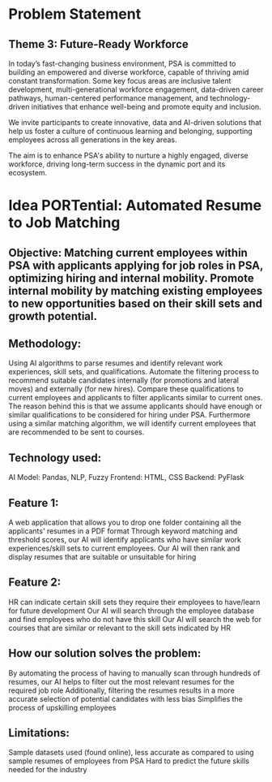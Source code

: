 # Problem Statement
## Theme 3: Future-Ready Workforce
In today’s fast-changing business environment, PSA is committed to building an empowered and diverse workforce, capable of thriving amid constant transformation. Some key focus areas are inclusive talent development, multi-generational workforce engagement, data-driven career pathways, human-centered performance management, and technology-driven initiatives that enhance well-being and promote equity and inclusion. 

We invite participants to create innovative, data and AI-driven solutions that help us foster a culture of continuous learning and belonging, supporting employees across all generations in the key areas. 
 
The aim is to enhance PSA's ability to nurture a highly engaged, diverse workforce, driving long-term success in the dynamic port and its ecosystem.


# Idea PORTential: Automated Resume to Job Matching
## Objective: Matching current employees within PSA with applicants applying for job roles in PSA, optimizing hiring and internal mobility. Promote internal mobility by matching existing employees to new opportunities based on their skill sets and growth potential.

## Methodology:
Using AI algorithms to parse resumes and identify relevant work experiences, skill sets, and qualifications. 
Automate the filtering process to recommend suitable candidates internally (for promotions and lateral moves) and externally (for new hires).
Compare these qualifications to current employees and applicants to filter applicants similar to current ones. The reason behind this is that we assume applicants should have enough or similar qualifications to be considered for hiring under PSA.
Furthermore using a similar matching algorithm, we will identify current employees that are recommended to be sent to courses.

## Technology used: 
AI Model: Pandas, NLP, Fuzzy
Frontend: HTML, CSS
Backend: PyFlask

## Feature 1: 
A web application that allows you to drop one folder containing all the applicants' resumes in a PDF format
Through keyword matching and threshold scores, our AI will identify applicants who have similar work experiences/skill sets to current employees.
Our AI will then rank and display resumes that are suitable or unsuitable for hiring 
## Feature 2:
HR can indicate certain skill sets they require their employees to have/learn for future development
Our AI will search through the employee database and find employees who do not have this skill
Our AI will search the web for courses that are similar or relevant to the skill sets indicated by HR

## How our solution solves the problem:
By automating the process of having to manually scan through hundreds of resumes, our AI helps to filter out the most relevant resumes for the required job role
Additionally, filtering the resumes results in a more accurate selection of potential candidates with less bias
Simplifies the process of upskilling employees
## Limitations:
Sample datasets used (found online), less accurate as compared to using sample resumes of employees from PSA
Hard to predict the future skills needed for the industry
